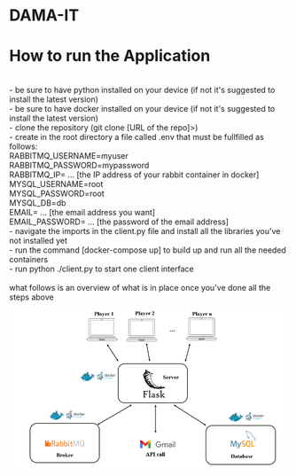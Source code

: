 # DAMA-IT
# How to run the Application
<br>
  - be sure to have python installed on your device (if not it's suggested to install the latest version) <br>
  - be sure to have docker installed on your device (if not it's suggested to install the latest version) <br>
  - clone the repository (git clone [URL of the repo]>) <br>
  - create in the root directory a file called .env that must be fullfilled as follows:<br>
      RABBITMQ_USERNAME=myuser <br>
      RABBITMQ_PASSWORD=mypassword <br>
      RABBITMQ_IP= ... [the IP address of your rabbit container in docker] <br>
      MYSQL_USERNAME=root <br>
      MYSQL_PASSWORD=root <br>
      MYSQL_DB=db <br>
      EMAIL= ... [the email address you want] <br>
      EMAIL_PASSWORD= ... [the password of the email address] <br>
  - navigate the imports in the client.py file and install all the libraries you've not installed yet <br>
  - run the command [docker-compose up] to build up and run all the needed containers <br>
  - run python ./client.py to start one client interface <br>
<br>
what follows is an overview of what is in place once you've done all the steps above <br>
<p align="center">
  <img src="architecture.png" width="700" title="hover text">
</p>
